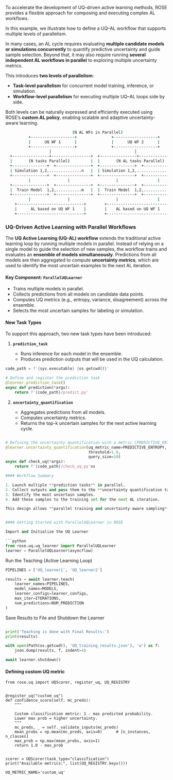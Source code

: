 To accelerate the development of UQ-driven active learning methods, ROSE provides a flexible approach for composing and executing complex AL workflows.

In this example, we illustrate how to define a UQ–AL workflow that supports multiple levels of parallelism.

In many cases, an AL cycle requires evaluating **multiple candidate models or simulations concurrently** to quantify predictive uncertainty and guide sample selection. Beyond that, it may also require running **several independent AL workflows in parallel** to exploring multiple uncertainty metrics.

This introduces **two levels of parallelism**:

* **Task-level parallelism** for concurrent model training, inference, or simulation.
* **Workflow-level parallelism** for executing multiple UQ–AL loops side by side.

Both levels can be naturally expressed and efficiently executed using ROSE’s **custom AL policy**, enabling scalable and adaptive uncertainty-aware learning.
```sh            
                             (N AL WFs in Parallel)
          +-------------------+               +-------------------+
          |      UQ WF 1      |               |      UQ WF 2      |   
          +-------------------+               +-------------------+
                   │                                    │
  +----------------+-----------------+  +----------------+-----------------+
  |       (N tasks Parallel)         |  |       (N AL tasks Parallel)      |
  +---------------+  +---------------+  +---------------+  +---------------+
  | Simulation 1,2,..............n   |  | Simulation 1,2,..............n   |
  +---------------+  +---------------+  +---------------+  +---------------+
          |                |                    |                 |
  +---------------+  +---------------+  +---------------+  +---------------+
  |  Train Model  1,2,...........m   |  |  Train Model  1,2,...........m   |
  +---------------+  +---------------+  +---------------+  +---------------+
          |                |                    |                 |
    +-----------------------------+        +-----------------------------+ 
    |      AL based on UQ WF 1    |        |    AL based on UQ WF 1      |   
    +-----------------------------+        +-----------------------------+ 
```
 

### UQ-Driven Active Learning with Parallel Workflows

The **UQ Active Learning (UQ-AL) workflow** extends the traditional active learning loop by running multiple models in parallel. Instead of relying on a single model to guide the selection of new samples, the workflow trains and evaluates an **ensemble of models simultaneously**. Predictions from all models are then aggregated to compute **uncertainty metrics**, which are used to identify the most uncertain examples to the next AL iteration.

#### Key Component: `ParallelUQLearner`

* Trains multiple models in parallel.
* Collects predictions from all models on candidate data points.
* Computes UQ metrics (e.g., entropy, variance, disagreement) across the ensemble.
* Selects the most uncertain samples for labeling or simulation.

#### New Task Types

To support this approach, two new task types have been introduced:

1. **`prediction_task`**

   * Runs inference for each model in the ensemble.
   * Produces prediction outputs that will be used in the UQ calculation.

```python
code_path = f'{sys.executable} {os.getcwd()}'

# Define and register the prediction task
@learner.prediction_task()
async def prediction(*args):
    return f'{code_path}/predict.py'

```

2. **`uncertainty_quantification`**

   * Aggregates predictions from all models.
   * Computes uncertainty metrics.
   * Returns the top-k uncertain samples for the next active learning cycle.

```python

# Defining the uncertainty quantification with a metric (PREDICTIVE_ENTROPY in this case)
@learner.uncertainty_quantification(uq_metric_name=PREDICTIVE_ENTROPY, 
                                    threshold=1.0, 
                                    query_size=10)
async def check_uq(*args):
    return f'{code_path}/check_uq.py'xs

#### Workflow Summary

1. Launch multiple **prediction tasks** in parallel.
2. Collect outputs and pass them to the **uncertainty quantification task**.
3. Identify the most uncertain samples.
4. Add these samples to the training set for the next AL iteration.

This design allows **parallel training and uncertainty-aware sampling** within AL workflows, making it easy to scale across many models or candidate datasets.


#### Getting Started with ParallelUQLearner in ROSE

Import and Initialize the UQ Learner

```python
from rose.uq.uq_learner import ParallelUQLearner
learner = ParallelUQLearner(asyncflow)
```

Run the Teaching (Active Learning Loop)

```python
PIPELINES = ['UQ_learner1', 'UQ_learner2']

results = await learner.teach(
    learner_names=PIPELINES,
    model_names=MODELS,
    learner_configs=learner_configs,
    max_iter=ITERATIONS, 
    num_predictions=NUM_PREDICTION
)
```

Save Results to File and Shutdown the Learner

```python

print('Teaching is done with Final Results:')
print(results)

with open(Path(os.getcwd(), 'UQ_training_results.json'), 'w') as f:
    json.dump(results, f, indent=4)

await learner.shutdown()
```

#### Defining costom UQ metric

```
from rose.uq import UQScorer, register_uq, UQ_REGISTRY


@register_uq("custom_uq")
def confidence_score(self, mc_preds):
    """

    Custom classification metric: 1 - max predicted probability.
    Lower max prob = higher uncertainty.
    """
    mc_preds, _ = self._validate_inputs(mc_preds)
    mean_probs = np.mean(mc_preds, axis=0)      # [n_instances, n_classes]
    max_prob = np.max(mean_probs, axis=1)
    return 1.0 - max_prob


scorer = UQScorer(task_type="classification")
print("Available metrics:", list(UQ_REGISTRY.keys()))

UQ_METRIC_NAME='custom_uq'
```